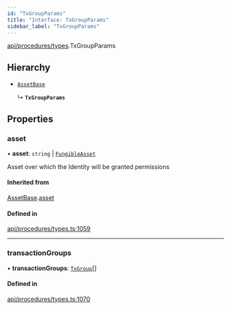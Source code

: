 ```yaml
---
id: "TxGroupParams"
title: "Interface: TxGroupParams"
sidebar_label: "TxGroupParams"
---
```


[api/procedures/types](../../../../../modules/API/Procedures/Types/Types.md).TxGroupParams

## Hierarchy

- [`AssetBase`](../AssetBase/AssetBase.md)

  ↳ **`TxGroupParams`**

## Properties

### asset

• **asset**: `string` \| [`FungibleAsset`](../../../../../classes/API/Entities/Asset/Fungible/FungibleAsset.md)

Asset over which the Identity will be granted permissions

#### Inherited from

[AssetBase](../AssetBase/AssetBase.md).[asset](../AssetBase/AssetBase.md#asset)

#### Defined in

[api/procedures/types.ts:1059](https://github.com/PolymeshAssociation/polymesh-sdk/blob/adcc38781/src/api/procedures/types.ts#L1059)

___

### transactionGroups

• **transactionGroups**: [`TxGroup`](../../../../../enums/Types/TxGroup/TxGroup.md)[]

#### Defined in

[api/procedures/types.ts:1070](https://github.com/PolymeshAssociation/polymesh-sdk/blob/adcc38781/src/api/procedures/types.ts#L1070)
